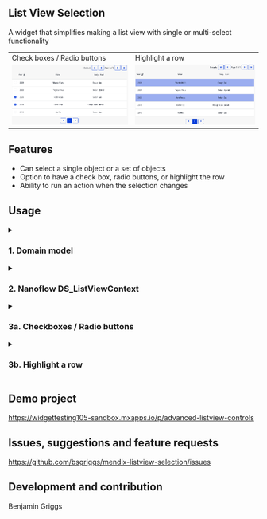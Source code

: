 ## List View Selection

A widget that simplifies making a list view with single or multi-select functionality

<table>
 <tr>
  <td>Check boxes / Radio buttons</td>
  <td>Highlight a row</td>
 </tr>
  <td> <img src="https://github.com/bsgriggs/mendix-listview-selection/blob/media/demo_input.png"  alt="input demo" width="100%" height="auto" /></td>
 <td> <img src="https://github.com/bsgriggs/mendix-listview-selection/blob/media/demo_container.png"  alt="container demo" width="100%" height="auto" /></td>
</table>

## Features

-   Can select a single object or a set of objects
-   Option to have a check box, radio buttons, or highlight the row
-   Ability to run an action when the selection changes

## Usage

<details>
<summary><h3>1. Domain model</h3></summary>
<p>You need a non-persistent page helper object that has an association with the entity that is listed in the list view.</p>
    <p>In this case, my list view returns Vehicles</p>
    <img src="https://github.com/bsgriggs/mendix-listview-selection/blob/media/domain.png"  alt="domain" width="100%" height="auto" />
</details>

<details>
<summary><h3>2. Nanoflow DS_ListViewContext</h3></summary>
<p>You need a <strong>Nanoflow</strong> that receives an object from the list view's row, adds it to a list, and returns the list.</p>
    <p>This is required due to a technical limitation. Use a nanoflow to minimize overhead.</p>
    <img src="https://github.com/bsgriggs/mendix-listview-selection/blob/media/DS_ListViewContext.png"  alt="context" width="100%" height="auto" />
</details>

<details>
<summary><h3>3a. Checkboxes / Radio buttons</h3></summary>
<p>Add the widget to a column of your list view content</p>
 <img src="https://github.com/bsgriggs/mendix-listview-selection/blob/media/page_Input.png"  alt="page input" width="100%" height="auto" />
 <p>Set the widget settings according to your domain model</p>
  <img src="https://github.com/bsgriggs/mendix-listview-selection/blob/media/selectionType_Input.png"  alt="input settings" width="100%" height="auto" />
 <p><strong>Reference type</strong> Should the user be able to select an object or a list of objects</p>
 <p><strong>Reference</strong> The association from your non-persistent page helper to the objects being shown in the list view</p>
 <p><strong>Data source</strong> The Nanoflow created in step 2</p>
</details>

<details>
<summary><h3>3b. Highlight a row</h3></summary>
<p>Add the widget as the root of your list view content. </p>
 <img src="https://github.com/bsgriggs/mendix-listview-selection/blob/media/page_Container.png"  alt="page container" width="100%" height="auto" />
 <p>Set the widget settings according to your domain model</p>
  <img src="https://github.com/bsgriggs/mendix-listview-selection/blob/media/selectionType_Input.png"  alt="container settings" width="100%" height="auto" />
  <p><strong>Reference type</strong> Should the user be able to select an object or a list of objects</p>
 <p><strong>Reference</strong> The association from your non-persistent page helper to the objects being shown in the list view</p>
 <p><strong>Data source</strong> The Nanoflow created in step 2</p>
 <p><strong>Dynamic class name</strong> The class name applied to the widget's child container when this row is selected.</p>
 <p>Note: you will need to use some CSS/SCSS to make the widget's container the full height and width of the row. Remove the padding from the li and add it to the class you put for dynamic class name</p>
</details>

## Demo project

https://widgettesting105-sandbox.mxapps.io/p/advanced-listview-controls

## Issues, suggestions and feature requests

https://github.com/bsgriggs/mendix-listview-selection/issues

## Development and contribution

Benjamin Griggs
